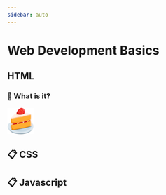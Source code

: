 ```yaml
---
sidebar: auto
---
```

# Web Development Basics

## HTML 

### 🔎 What is it?

<img src="../.vuepress/public/cake.png" height="60"/>

<Card title="Remember" img="bookmark.png" />

<Card img="info.png" info />

<Card img="danger.png" warning />

<Card img="danger.png" danger />

<Card title="What is it?" text="Blablablabla" img="clipboard.png" />

## 📋 CSS

<Card title="Sass / SCSS" text="CSS" />

## 📋 Javascript 

<Card title="What is it?" text="Vue" />